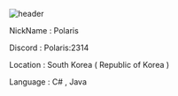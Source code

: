 ![header](https://capsule-render.vercel.app/api?type=slice&color=F6E3CE&height=400&section=header&text=Polaris&fontSize=100)

NickName : Polaris

Discord : Polaris:2314

Location : South Korea ( Republic of Korea )

Language : C# , Java
